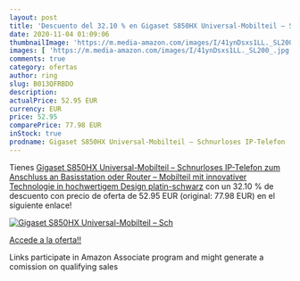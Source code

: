 ```yaml
---
layout: post
title: 'Descuento del 32.10 % en Gigaset S850HX Universal-Mobilteil – Sch'
date: 2020-11-04 01:09:06
thumbnailImage: 'https://m.media-amazon.com/images/I/41ynDsxs1LL._SL200_.jpg'
images: [ 'https://m.media-amazon.com/images/I/41ynDsxs1LL._SL200_.jpg' ]
comments: true
category: ofertas
author: ring
slug: B013QFRBDO
description:
actualPrice: 52.95 EUR
currency: EUR
price: 52.95
comparePrice: 77.98 EUR
inStock: true
prodname: Gigaset S850HX Universal-Mobilteil – Schnurloses IP-Telefon  zum Anschluss an Basisstation oder Router – Mobilteil mit innovativer Technologie in hochwertigem Design  platin-schwarz
---
```


Tienes [Gigaset S850HX Universal-Mobilteil – Schnurloses IP-Telefon  zum Anschluss an Basisstation oder Router – Mobilteil mit innovativer Technologie in hochwertigem Design  platin-schwarz](https://www.amazon.de/dp/B013QFRBDO/?tag=tolees0ca-21) con un 32.10 % de descuento con precio de oferta de 52.95 EUR (original: 77.98 EUR) en el siguiente enlace!

[![Gigaset S850HX Universal-Mobilteil – Sch](https://m.media-amazon.com/images/I/41ynDsxs1LL._SL200_.jpg)](https://www.amazon.de/dp/B013QFRBDO/?tag=tolees0ca-21)

[Accede a la oferta!!](https://www.amazon.de/dp/B013QFRBDO/?tag=tolees0ca-21)

Links participate in Amazon Associate program and might generate a comission on qualifying sales


